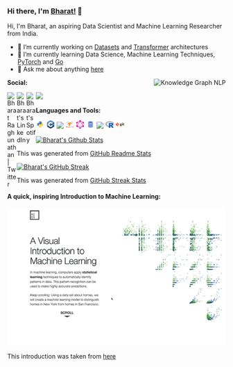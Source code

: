 ### Hi there, I'm [Bharat!](https://github.com/Bharat123rox) 👋

<!--
**Bharat123rox/Bharat123rox** is a ✨ _special_ ✨ repository because its `README.md` (this file) appears on your GitHub profile.

Here are some ideas to get you started:

- 🔭 I’m currently working on ...
- 🌱 I’m currently learning ...
- 👯 I’m looking to collaborate on ...
- 🤔 I’m looking for help with ...
- 💬 Ask me about ...
- 📫 How to reach me: ...
- 😄 Pronouns: ...
- ⚡ Fun fact: ...
-->
Hi, I'm Bharat, an aspiring Data Scientist and Machine Learning Researcher from India.

- 🔭 I’m currently working on [Datasets](https://github.com/huggingface/datasets/) and [Transformer](https://github.com/huggingface/transformers/) architectures
- 🌱 I’m currently learning Data Science, Machine Learning Techniques, [PyTorch](http://github.com/pytorch/pytorch/) and [Go](https://golang.org/)
- 💬 Ask me about anything [here](https://github.com/Bharat123rox/Bharat123rox/issues)

<img align="right" alt="Knowledge Graph NLP" src="https://miro.medium.com/max/850/1*6rWaYPYOc7MDefBQQKdfUw.png" />

**Social:**

<a href="https://twitter.com/BharatR123"> <img align="left" alt="Bharat Raghunathan  | Twitter" width="22px" src="https://raw.githubusercontent.com/peterthehan/peterthehan/master/assets/twitter.svg" /> </a>
<a href="https://www.linkedin.com/in/bharat-raghunathan/"> <img align="left" alt="Bharat's LinkedIn" width="22px" src="https://raw.githubusercontent.com/peterthehan/peterthehan/master/assets/linkedin.svg" /> </a>
<a href="https://open.spotify.com/user/bharatrox"> <img align="left" alt="Bharat's Spotify" width="22px" src="https://raw.githubusercontent.com/peterthehan/peterthehan/master/assets/spotify.svg" /> </a>
![](https://visitor-badge.glitch.me/badge?page_id=Bharat123rox.Bharat123rox)

**Languages and Tools:**

<code><img height="20" src="https://raw.githubusercontent.com/github/explore/80688e429a7d4ef2fca1e82350fe8e3517d3494d/topics/python/python.png"></code>
<code><img height="20" src="https://raw.githubusercontent.com/github/explore/80688e429a7d4ef2fca1e82350fe8e3517d3494d/topics/cpp/cpp.png"></code>
<code><img height="20" src="https://avatars0.githubusercontent.com/u/21003710"></code>
<code><img height="20" src="https://raw.githubusercontent.com/github/explore/80688e429a7d4ef2fca1e82350fe8e3517d3494d/topics/tensorflow/tensorflow.png"></code>
<code><img height="20" src="https://raw.githubusercontent.com/github/explore/80688e429a7d4ef2fca1e82350fe8e3517d3494d/topics/graphql/graphql.png"></code>
<code><img height="20" src="https://raw.githubusercontent.com/github/explore/80688e429a7d4ef2fca1e82350fe8e3517d3494d/topics/sql/sql.png"></code>
<code><img height="20" src="https://avatars1.githubusercontent.com/u/21206976"></code>
<code><img height="20" src="https://raw.githubusercontent.com/github/explore/80688e429a7d4ef2fca1e82350fe8e3517d3494d/topics/r/r.png"></code>
<code><img height="20" src="https://raw.githubusercontent.com/github/explore/80688e429a7d4ef2fca1e82350fe8e3517d3494d/topics/git/git.png"></code>

[![Bharat's Github Stats](https://github-readme-stats.vercel.app/api?username=Bharat123rox&show_icons=true&theme=radical)](https://github.com/Bharat123rox/github-readme-stats)

This was generated from [GitHub Readme Stats](https://github.com/anuraghazra/github-readme-stats)

[![Bharat's GitHub Streak](https://github-readme-streak-stats.herokuapp.com/?user=Bharat123rox&theme=dark)](https://git.io/streak-stats)

This was generated from [GitHub Streak Stats](https://git.io/streak-stats)

#### A quick, inspiring Introduction to Machine Learning:

<img alt="ML Introduction GIF" src="https://github.com/Bharat123rox/Bharat123rox/blob/main/assets/pictures/MLIntro.gif" />

This introduction was taken from [here](https://gifer.com/en/8Pu6)
